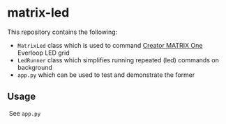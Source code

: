 # matrix-led

This repository contains the following: 
  - `MatrixLed` class which is used to command [Creator MATRIX One](https://creator.matrix.one/#!/index) Everloop LED grid
  
  - `LedRunner` class which simplifies running repeated (led) commands on background
  
  - `app.py` which can be used to test and demonstrate the former
  
## Usage
  See `app.py`
